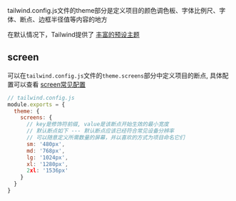 tailwind.config.js文件的theme部分是定义项目的颜色调色板、字体比例尺、字体、断点、边框半径值等内容的地方

在默认情况下，Tailwind提供了 [丰富的预设主题](https://github.com/tailwindlabs/tailwindcss/blob/master/stubs/config.full.js) 



## screen

可以在`tailwind.config.js`文件的`theme.screens`部分中定义项目的断点, 具体配置可以查看  [screen常见配置](vaults/001-screen.md) 

```js
// tailwind.config.js
module.exports = {
  theme: {
    screens: {
      // key是修饰符前缀, value是该断点开始生效的最小宽度
      // 默认断点如下 --- 默认断点应该已经符合常见设备分辨率
      // 可以随意定义所需数量的屏幕，并以喜欢的方式为项目命名它们
      sm: '480px',
      md: '768px',
      lg: '1024px',
      xl: '1280px',
      2xl: '1536px'
    }
  }
}
```

